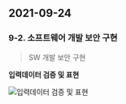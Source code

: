 ## 2021-09-24

### 9-2. 소프트웨어 개발 보안 구현

> SW 개발 보안 구현

**입력데이터 검증 및 표현**

![입력데이터 검증 및 표현](https://user-images.githubusercontent.com/68210266/134635568-ea042103-fe94-42e2-857c-ac71d11c39ca.PNG)

<br>

